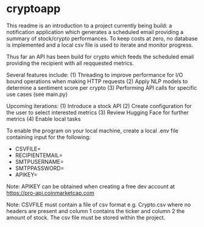 # cryptoapp

This readme is an introduction to a project currently being build: a notification application which generates a scheduled email providing a summary of stock/crypto performances. To keep costs at zero, no database is implemented and a local csv file is used to iterate and monitor progress.

Thus far an API has been build for crypto which feeds the scheduled email providing the recipient with all reqquested metrics.

Several features include:
(1) Threading to improve performance for I/O bound operations when making HTTP requests
(2) Apply NLP models to determine a sentiment score per crypto
(3) Performing API calls for specific use cases (see main.py)

Upcoming iterations:
(1) Introduce a stock API
(2) Create configuration for the user to select interested metrics
(3) Review Hugging Face for further metrics
(4) Enable local tasks

To enable the program on your local machine, create a local .env file containing input for the following:
* CSVFILE=
* RECIPIENTEMAIL=
* SMTPUSERNAME=
* SMTPPASSWORD=
* APIKEY=

Note: APIKEY can be obtained when creating a free dev account at https://pro-api.coinmarketcap.com

Note: CSVFILE must contain a file of csv format e.g. Crypto.csv where no headers are present and column 1 contains the ticker and column 2 the amount of stock. The csv file must be stored within the project.
